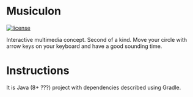 # Musiculon
[![license](https://img.shields.io/badge/license-MIT-blue.svg)](LICENSE)

Interactive multimedia concept. Second of a kind. Move your circle with arrow keys on your keyboard and have a good sounding time.

# Instructions

It is Java (8+ ???) project with dependencies described using Gradle.